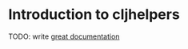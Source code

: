 # Introduction to cljhelpers

TODO: write [great documentation](http://jacobian.org/writing/what-to-write/)
